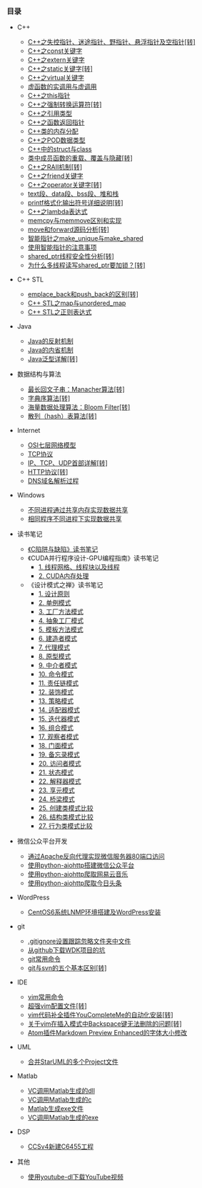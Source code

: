 ### 目录

* C++
    * [C++之失控指针、迷途指针、野指针、悬浮指针及空指针[转]](C++/C++之失控指针、迷途指针、野指针、悬浮指针及空指针[转].md)
    * [C++之const关键字](C++/C++之const关键字.md)
    * [C++之extern关键字](C++/C++之extern关键字.md)
    * [C++之static关键字[转]](C++/C++之static关键字[转].md)
    * [C++之virtual关键字](C++/C++之virtual关键字.md)
    * [虚函数的实调用与虚调用](C++/虚函数的实调用与虚调用.md)
    * [C++之this指针](C++/C++之this指针.md)
    * [C++之强制转换运算符[转]](C++/C++之强制转换运算符[转].md)
    * [C++之引用类型](C++/C++之引用类型.md)
    * [C++之函数返回指针](C++/C++之函数返回指针.md)
    * [C++类的内存分配](C++/C++类的内存分配.md)
    * [C++之POD数据类型](C++/C++之POD数据类型.md)
    * [C++中的struct与class](C++/C++中的struct与class.md)
    * [类中成员函数的重载、覆盖与隐藏[转]](C++/类中成员函数的重载、覆盖与隐藏[转].md)
    * [C++之RAII机制[转]](C++/C++之RAII机制[转].md)
    * [C++之friend关键字](C++/C++之friend关键字.md)
    * [C++之operator关键字[转]](C++/C++之operator关键字[转].md)
    * [text段、data段、bss段、堆和栈](C++/text段、data段、bss段、堆和栈.md)
    * [printf格式化输出符号详细说明[转]](C++/printf格式化输出符号详细说明[转].md)
    * [C++之lambda表达式](C++/C++之lambda表达式.md)
    * [memcpy与memmove区别和实现](C++/memcpy与memmove区别和实现.md)
    * [move和forward源码分析[转]](C++/move和forward源码分析[转].md)
    * [智能指针之make_unique与make_shared](C++/智能指针之make_unique与make_shared.md)
    * [使用智能指针的注意事项](C++/使用智能指针的注意事项.md)
    * [shared_ptr线程安全性分析[转]](C++/shared_ptr线程安全性分析[转].md)
    * [为什么多线程读写shared_ptr要加锁？[转]](C++/为什么多线程读写shared_ptr要加锁？[转].md)

* C++ STL
    * [emplace_back和push_back的区别[转]](C++%20STL/emplace_back和push_back的区别[转].md)
    * [C++ STL之map与unordered_map](C++%20STL/C++%20STL之map与unordered_map.md)
    * [C++ STL之正则表达式](C++%20STL/C++%20STL之正则表达式.md)

* Java
    * [Java的反射机制](Java/Java的反射机制.md)
    * [Java的内省机制](Java/Java的内省机制.md)
    * [Java泛型详解[转]](Java/Java泛型详解[转].md)

* 数据结构与算法
    * [最长回文子串：Manacher算法[转]](数据结构与算法/最长回文子串：Manacher算法[转].md)
    * [字典序算法[转]](数据结构与算法/字典序算法[转].md)
    * [海量数据处理算法：Bloom Filter[转]](数据结构与算法/海量数据处理算法：Bloom%20Filter[转].md)
    * [散列（hash）表算法[转]](数据结构与算法/散列（hash）表算法[转].md)

* Internet
    * [OSI七层网络模型](Internet/OSI七层网络模型.md)
    * [TCP协议](Internet/TCP协议.md)
    * [IP、TCP、UDP首部详解[转]](Internet/IP、TCP、UDP首部详解[转].md)
    * [HTTP协议[转]](Internet/HTTP协议[转].md)
    * [DNS域名解析过程](Internet/DNS域名解析过程.md)

* Windows
    * [不同进程通过共享内存实现数据共享](Windows/不同进程通过共享内存实现数据共享.md)
    * [相同程序不同进程下实现数据共享](Windows/相同程序不同进程下实现数据共享.md)

* 读书笔记
    * [《C陷阱与缺陷》读书笔记](读书笔记/《C陷阱与缺陷》读书笔记.md)
    * 《CUDA并行程序设计-GPU编程指南》读书笔记
       * [1. 线程网格、线程块以及线程](读书笔记/《CUDA并行程序设计-GPU编程指南》读书笔记/1.%20线程网格、线程块以及线程.md)
       * [2. CUDA内存处理](读书笔记/《CUDA并行程序设计-GPU编程指南》读书笔记/2.%20CUDA内存处理.md)
    * 《设计模式之禅》读书笔记
       * [1. 设计原则](读书笔记/《设计模式之禅》读书笔记/1.%20设计原则.md)
       * [2. 单例模式](读书笔记/《设计模式之禅》读书笔记/2.%20单例模式.md)
       * [3. 工厂方法模式](读书笔记/《设计模式之禅》读书笔记/3.%20工厂方法模式.md)
       * [4. 抽象工厂模式](读书笔记/《设计模式之禅》读书笔记/4.%20抽象工厂模式.md)
       * [5. 模板方法模式](读书笔记/《设计模式之禅》读书笔记/5.%20模板方法模式.md)
       * [6. 建造者模式](读书笔记/《设计模式之禅》读书笔记/6.%20建造者模式.md)
       * [7. 代理模式](读书笔记/《设计模式之禅》读书笔记/7.%20代理模式.md)
       * [8. 原型模式](读书笔记/《设计模式之禅》读书笔记/8.%20原型模式.md)
       * [9. 中介者模式](读书笔记/《设计模式之禅》读书笔记/9.%20中介者模式.md)
       * [10. 命令模式](读书笔记/《设计模式之禅》读书笔记/10.%20命令模式.md)
       * [11. 责任链模式](读书笔记/《设计模式之禅》读书笔记/11.%20责任链模式.md)
       * [12. 装饰模式](读书笔记/《设计模式之禅》读书笔记/12.%20装饰模式.md)
       * [13. 策略模式](读书笔记/《设计模式之禅》读书笔记/13.%20策略模式.md)
       * [14. 适配器模式](读书笔记/《设计模式之禅》读书笔记/14.%20适配器模式.md)
       * [15. 迭代器模式](读书笔记/《设计模式之禅》读书笔记/15.%20迭代器模式.md)
       * [16. 组合模式](读书笔记/《设计模式之禅》读书笔记/16.%20组合模式.md)
       * [17. 观察者模式](读书笔记/《设计模式之禅》读书笔记/17.%20观察者模式.md)
       * [18. 门面模式](读书笔记/《设计模式之禅》读书笔记/18.%20门面模式.md)
       * [19. 备忘录模式](读书笔记/《设计模式之禅》读书笔记/19.%20备忘录模式.md)
       * [20. 访问者模式](读书笔记/《设计模式之禅》读书笔记/20.%20访问者模式.md)
       * [21. 状态模式](读书笔记/《设计模式之禅》读书笔记/21.%20状态模式.md)
       * [22. 解释器模式](读书笔记/《设计模式之禅》读书笔记/22.%20解释器模式.md)
       * [23. 享元模式](读书笔记/《设计模式之禅》读书笔记/23.%20享元模式.md)
       * [24. 桥梁模式](读书笔记/《设计模式之禅》读书笔记/24.%20桥梁模式.md)
       * [25. 创建类模式比较](读书笔记/《设计模式之禅》读书笔记/25.%20创建类模式比较.md)
       * [26. 结构类模式比较](读书笔记/《设计模式之禅》读书笔记/26.%20结构类模式比较.md)
       * [27. 行为类模式比较](读书笔记/《设计模式之禅》读书笔记/27.%20行为类模式比较.md)

* 微信公众平台开发
    * [通过Apache反向代理实现微信服务器80端口访问](微信公众平台开发/通过Apache反向代理实现微信服务器80端口访问.md)
    * [使用python-aiohttp搭建微信公众平台](微信公众平台开发/使用python-aiohttp搭建微信公众平台.md)
    * [使用python-aiohttp爬取网易云音乐](微信公众平台开发/使用python-aiohttp爬取网易云音乐.md)
    * [使用python-aiohttp爬取今日头条](微信公众平台开发/使用python-aiohttp爬取今日头条.md)

* WordPress
    * [CentOS6系统LNMP环境搭建及WordPress安装](WordPress\CentOS6系统LNMP环境搭建及WordPress安装.md)

* git
    * [.gitignore设置跟踪忽略文件夹中文件](git/.gitignore设置跟踪忽略文件夹中文件.md)
    * [从github下载WDK项目的坑](git/从github下载WDK项目的坑.md)
    * [git常用命令](git/git常用命令.md)
    * [git与svn的五个基本区别[转]](git/git与svn的五个基本区别[转].md)

* IDE
    * [vim常用命令](IDE/vim常用命令.md)
    * [超强vim配置文件[转]](IDE/超强vim配置文件[转].md)
    * [vim代码补全插件YouCompleteMe的自动化安装[转]](IDE/vim代码补全插件YouCompleteMe的自动化安装[转].md)
    * [关于vim在插入模式中Backspace键无法删除的问题[转]](IDE/关于vim在插入模式中Backspace键无法删除的问题[转].md)
    * [Atom插件Markdown Preview Enhanced的字体大小修改](IDE/Atom插件Markdown%20Preview%20Enhanced的字体大小修改.md)

* UML
    * [合并StarUML的多个Project文件](UML/合并StarUML的多个Project文件.md)

* Matlab
    * [VC调用Matlab生成的dll](Matlab/VC调用Matlab生成的dll.md)
    * [VC调用Matlab生成的c](Matlab/VC调用Matlab生成的c.md)
    * [Matlab生成exe文件](Matlab/Matlab生成exe文件.md)
    * [VC调用Matlab生成的exe](Matlab/VC调用Matlab生成的exe.md)

* DSP
    * [CCSv4新建C6455工程](DSP/CCSv4新建C6455工程.md)

* 其他
    * [使用youtube-dl下载YouTube视频](其他/使用youtube-dl下载YouTube视频.md)
